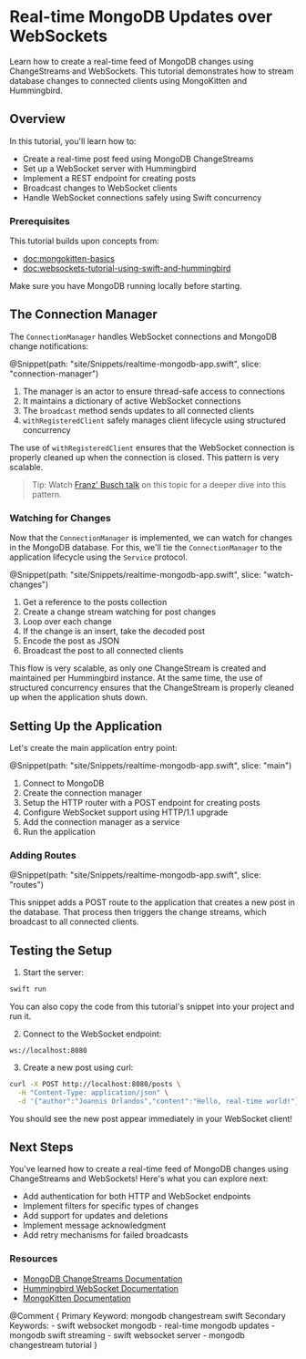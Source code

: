 # Real-time MongoDB Updates over WebSockets

Learn how to create a real-time feed of MongoDB changes using ChangeStreams and WebSockets. This tutorial demonstrates how to stream database changes to connected clients using MongoKitten and Hummingbird.

## Overview

In this tutorial, you'll learn how to:
- Create a real-time post feed using MongoDB ChangeStreams
- Set up a WebSocket server with Hummingbird
- Implement a REST endpoint for creating posts
- Broadcast changes to WebSocket clients
- Handle WebSocket connections safely using Swift concurrency

### Prerequisites

This tutorial builds upon concepts from:
- <doc:mongokitten-basics>
- <doc:websockets-tutorial-using-swift-and-hummingbird>

Make sure you have MongoDB running locally before starting.

## The Connection Manager

The ``ConnectionManager`` handles WebSocket connections and MongoDB change notifications:

@Snippet(path: "site/Snippets/realtime-mongodb-app.swift", slice: "connection-manager")

1. The manager is an actor to ensure thread-safe access to connections
2. It maintains a dictionary of active WebSocket connections
3. The `broadcast` method sends updates to all connected clients
4. `withRegisteredClient` safely manages client lifecycle using structured concurrency

The use of `withRegisteredClient` ensures that the WebSocket connection is properly cleaned up when the connection is closed. This pattern is very scalable.

> Tip: Watch [Franz' Busch talk](https://www.youtube.com/watch?v=JmrnE7HUaDE) on this topic for a deeper dive into this pattern.

### Watching for Changes

Now that the ``ConnectionManager`` is implemented, we can watch for changes in the MongoDB database. For this, we'll tie the ``ConnectionManager`` to the application lifecycle using the ``Service`` protocol.

@Snippet(path: "site/Snippets/realtime-mongodb-app.swift", slice: "watch-changes")

1. Get a reference to the posts collection
2. Create a change stream watching for post changes
3. Loop over each change
4. If the change is an insert, take the decoded post
5. Encode the post as JSON
6. Broadcast the post to all connected clients

This flow is very scalable, as only one ChangeStream is created and maintained per Hummingbird instance. At the same time, the use of structured concurrency ensures that the ChangeStream is properly cleaned up when the application shuts down.

## Setting Up the Application

Let's create the main application entry point:

@Snippet(path: "site/Snippets/realtime-mongodb-app.swift", slice: "main")

1. Connect to MongoDB
2. Create the connection manager
3. Setup the HTTP router with a POST endpoint for creating posts
4. Configure WebSocket support using HTTP/1.1 upgrade
5. Add the connection manager as a service
6. Run the application

### Adding Routes

@Snippet(path: "site/Snippets/realtime-mongodb-app.swift", slice: "routes")

This snippet adds a POST route to the application that creates a new post in the database. That process then triggers the change streams, which broadcast to all connected clients.

## Testing the Setup

1. Start the server:

```bash
swift run
```

You can also copy the code from this tutorial's snippet into your project and run it.

2. Connect to the WebSocket endpoint:

```
ws://localhost:8080
```

3. Create a new post using curl:

```bash
curl -X POST http://localhost:8080/posts \
  -H "Content-Type: application/json" \
  -d '{"author":"Joannis Orlandos","content":"Hello, real-time world!"}'
```

You should see the new post appear immediately in your WebSocket client!

## Next Steps

You've learned how to create a real-time feed of MongoDB changes using ChangeStreams and WebSockets! Here's what you can explore next:

- Add authentication for both HTTP and WebSocket endpoints
- Implement filters for specific types of changes
- Add support for updates and deletions
- Implement message acknowledgment
- Add retry mechanisms for failed broadcasts

### Resources

- [MongoDB ChangeStreams Documentation](https://www.mongodb.com/docs/manual/changeStreams/)
- [Hummingbird WebSocket Documentation](https://github.com/hummingbird-project/hummingbird-websocket)
- [MongoKitten Documentation](https://github.com/orlandos-nl/MongoKitten)

@Comment {
    Primary Keyword: mongodb changestream swift
    Secondary Keywords: 
    - swift websocket mongodb
    - real-time mongodb updates
    - mongodb swift streaming
    - swift websocket server
    - mongodb changestream tutorial
} 